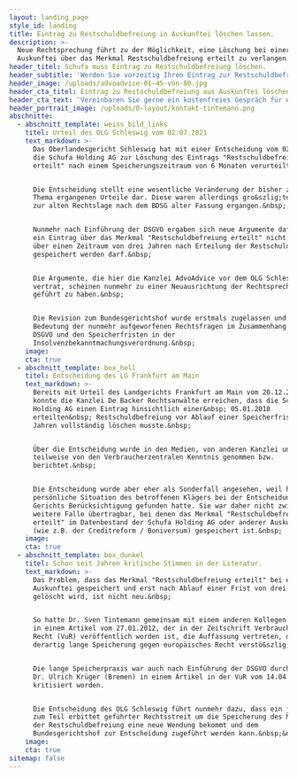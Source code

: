 ```yaml
---
layout: landing_page
style_id: landing
title: Eintrag zu Restschuldbefreiung in Auskunftei löschen lassen.
description: >-
  Neue Rechtsprechung führt zu der Möglichkeit, eine Löschung bei einer
  Auskunftei über das Merkmal Restschuldbefreiung erteilt zu verlangen. 
header_titel: Schufa muss Eintrag zu Restschuldbefreiung löschen.
header_subtitle: 'Werden Sie vorzeitig Ihren Eintrag zur Restschuldbefreiung wieder los. '
header_image: /uploads/advoadvice-01-45-von-80.jpg
header_cta_titel: Eintrag zu Restschuldbefreiung aus Auskunftei löschen lassen.
header_cta_text: 'Vereinbaren Sie gerne ein kostenfreies Gespräch für eine Ersteinschätzung. '
header_portrait_image: /uploads/0-layout/kontakt-tintemann.png
abschnitte:
  - abschnitt_template: weiss_bild_links
    titel: Urteil des OLG Schleswig vom 02.07.2021
    text_markdown: >-
      Das Oberlandesgericht Schleswig hat mit einer Entscheidung vom 02.07.2021
      die Schufa Holding AG zur Löschung des Eintrags "Restschuldbefreiung
      erteilt" nach einem Speicherungszeitraum von 6 Monaten verurteilt.&nbsp;


      Die Entscheidung stellt eine wesentliche Veränderung der bisher zu diesem
      Thema ergangenen Urteile dar. Diese waren allerdings gro&szlig;teils noch
      zur alten Rechtslage nach dem BDSG alter Fassung ergangen.&nbsp;


      Nunmehr nach Einführung der DSGVO ergaben sich neue Argumente dafür, dass
      ein Eintrag über das Merkmal "Restschuldbefreiung erteilt" nicht einfach
      über einen Zeitraum von drei Jahren nach Erteilung der Restschuldbefreiung
      gespeichert werden darf.&nbsp;


      Die Argumente, die hier die Kanzlei AdvoAdvice vor dem OLG Schleswig
      vertrat, scheinen nunmehr zu einer Neuausrichtung der Rechtsprechung
      geführt zu haben.&nbsp;


      Die Revision zum Bundesgerichtshof wurde erstmals zugelassen und zeigt die
      Bedeutung der nunmehr aufgeworfenen Rechtsfragen im Zusammenhang mit der
      DSGVO und den Speicherfristen in der
      Insolvenzbekanntmachungsverordnung.&nbsp;
    image:
    cta: true
  - abschnitt_template: box_hell
    titel: Entscheidung des LG Frankfurt am Main
    text_markdown: >-
      Bereits mit Urteil des Landgerichts Frankfurt am Main vom 20.12.2018
      konnte die Kanzlei De Backer Rechtsanwälte erreichen, dass die Schufa
      Holding AG einen Eintrag hinsichtlich einer&nbsp; 05.01.2018
      erteilten&nbsp; Restschuldbefreiung vor Ablauf einer Speicherfrist von 3
      Jahren vollständig löschen musste.&nbsp;


      Über die Entscheidung wurde in den Medien, von anderen Kanzlei und auch
      teilweise von den Verbraucherzentralen Kenntnis genommen bzw.
      berichtet.&nbsp;


      Die Entscheidung wurde aber eher als Sonderfall angesehen, weil hier die
      persönliche Situation des betroffenen Klägers bei der Entscheidung des
      Gerichts Berücksichtigung gefunden hatte. Sie war daher nicht zwingend auf
      weitere Falle übertragbar, bei denen das Merkmal "Restschuldbefreiung
      erteilt" im Datenbestand der Schufa Holding AG oder anderer Auskunfteien
      (wie z.B. der Creditreform / Boniversum) gespeichert ist.&nbsp;
    image:
    cta: true
  - abschnitt_template: box_dunkel
    titel: Schon seit Jahren kritische Stimmen in der Literatur.
    text_markdown: >-
      Das Problem, dass das Merkmal "Restschuldbefreiung erteilt" bei einer
      Auskunftei gespeichert und erst nach Ablauf einer Frist von drei Jahren
      gelöscht wird, ist nicht neu.&nbsp;


      So hatte Dr. Sven Tintemann gemeinsam mit einem anderen Kollegen bereits
      in einem Artikel vom 27.01.2012, der in der Zeitschrift Verbraucher und
      Recht (VuR) veröffentlich worden ist, die Auffassung vertreten, dass eine
      derartig lange Speicherung gegen europäisches Recht verstö&szlig;t.&nbsp;


      Die lange Speicherpraxis war auch nach Einführung der DSGVO durch Prof.
      Dr. Ulrich Krüger (Bremen) in einem Artikel in der VuR vom 14.04.2020
      kritisiert worden.


      Die Entscheidung des OLG Schleswig führt nunmehr dazu, dass ein jahrelang
      zum Teil erbittet geführter Rechtsstreit um die Speicherung des Merkmals
      der Restschuldbefreiung eine neue Wendung bekommt und dem
      Bundesgerichtshof zur Entscheidung zugeführt werden kann.&nbsp;&nbsp;
    image:
    cta: true
sitemap: false
---
```



